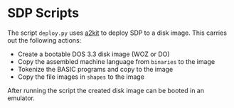 SDP Scripts
================

The script `deploy.py` uses [a2kit](https://github.com/dfgordon/a2kit) to deploy SDP to a disk image.  This carries out the following actions:

* Create a bootable DOS 3.3 disk image (WOZ or DO)
* Copy the assembled machine language from `binaries` to the image
* Tokenize the BASIC programs and copy to the image
* Copy the file images in `shapes` to the image

After running the script the created disk image can be booted in an emulator.
